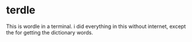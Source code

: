 # terdle

This is wordle in a terminal. i did everything in this without internet, except the for getting the dictionary words.
